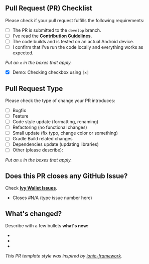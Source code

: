 ## Pull Request (PR) Checklist

Please check if your pull request fulfills the following requirements:

- [ ] The PR is submitted to the `develop` branch.
- [ ] I've read
  the **[Contribution Guidelines](https://github.com/ILIYANGERMANOV/ivy-wallet/blob/main/CONTRIBUTING.md)**.
- [ ] The code builds and is tested on an actual Android device.
- [ ] I confirm that I've run the code locally and everything works as expected.

_Put an `x` in the boxes that apply._

- [x] Demo: Checking checkbox using `[x]`

## Pull Request Type

Please check the type of change your PR introduces:

- [ ] Bugfix
- [ ] Feature
- [ ] Code style update (formatting, renaming)
- [ ] Refactoring (no functional changes)
- [ ] Small update (fix typo, change color or something)
- [ ] Gradle Build related changes
- [ ] Dependencies update (updating libraries)
- [ ] Other (please describe):

_Put an `x` in the boxes that apply._

## Does this PR closes any GitHub Issue?

Check **[Ivy Wallet Issues](https://github.com/ILIYANGERMANOV/ivy-wallet/issues)**.

- Closes #N/A (type issue number here)

## What's changed?

Describe with a few bullets **what's new:**

-
-
-

_This PR template style was inspired
by [ionic-framework](https://github.com/ionic-team/ionic-framework/blob/main/.github/PULL_REQUEST_TEMPLATE.md)._